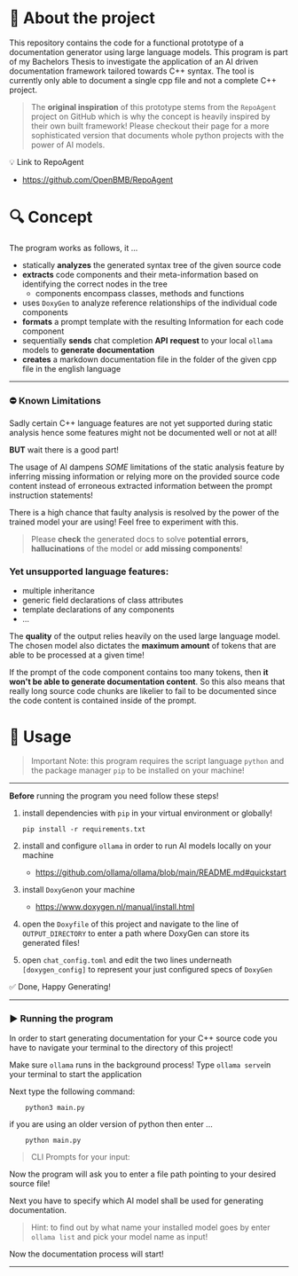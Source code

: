 # 📍 About the project
This repository contains the code for a functional prototype of a documentation generator using large language models. This program is part of my Bachelors Thesis to investigate the application of an AI driven documentation framework tailored towards C++ syntax. The tool is currently only able to document a single cpp file and not a complete C++ project. 

> The __original inspiration__ of this prototype stems from the `RepoAgent` project on GitHub which is why the concept is heavily inspired by their own built framework! Please checkout their page for a more sophisticated version that documents whole python projects with the power of AI models.

💡 Link to RepoAgent
* https://github.com/OpenBMB/RepoAgent

# 🔍 Concept

The program works as follows, it ...

* statically __analyzes__ the generated syntax tree of the given source code
* __extracts__ code components and their meta-information based on identifying the correct nodes in the tree
    + components encompass classes, methods and functions 
* uses `DoxyGen` to analyze reference relationships of the individual code components
* __formats__ a prompt template with the resulting Information for each code component
* sequentially __sends__ chat completion __API__ __request__ to your local `ollama` models to __generate__ __documentation__
* __creates__ a markdown documentation file in the folder of the given cpp file in the english language
***

###  ⛔️ Known Limitations

Sadly certain C++ language features are not yet supported during static analysis hence some features might not be documented well or not at all! 

__BUT__ wait there is a good part! 

The usage of AI dampens _SOME_ limitations of the static analysis feature by inferring missing information or relying more on the provided source code content instead of erroneous extracted information between the prompt instruction statements! 

There is a high chance that faulty analysis is resolved by the power of the trained model your are using! Feel free to experiment with this.

> Please __check__ the generated docs to solve __potential errors, hallucinations__ of the model or __add missing components__! 

### Yet unsupported language features:
- multiple inheritance
- generic field declarations of class attributes
- template declarations of any components
- ...

The __quality__ of the output relies heavily on the used large language model. The chosen model also dictates the __maximum amount__ of tokens that are able to be processed at a given time! 

If the prompt of the code component contains too many tokens, then __it won't be able to generate documentation content__. So this also means that really long source code chunks are likelier to fail to be documented since the code content is contained inside of the prompt.

# 🔨 Usage

> Important Note: 
> this  program requires the script language `python` and the package manager `pip` to be installed on your machine!
***

__Before__ running the program you need follow these steps!


1.  install dependencies with `pip` in your virtual environment or globally!  

    ```
    pip install -r requirements.txt
    ```

2.  install and configure `ollama` in order to run AI models locally on your machine
    - https://github.com/ollama/ollama/blob/main/README.md#quickstart

3. install `DoxyGen`on your machine
    - https://www.doxygen.nl/manual/install.html

4. open the `Doxyfile` of this project and navigate to the line of `OUTPUT_DIRECTORY` to enter a path where DoxyGen can store its generated files!

5. open `chat_config.toml` and edit the two lines underneath `[doxygen_config]` to represent your just configured specs of `DoxyGen`

✅ Done, Happy Generating!
***

### ▶️ Running the program
In order to start generating documentation for your C++ source code you have to navigate your terminal to the directory of this project!

Make sure `ollama` runs in the background process!
Type `ollama serve`in your terminal to start the application

Next type the following command:
```
    python3 main.py
````
if you are using an older version of python then enter ...

```
    python main.py
````
> CLI Prompts for your input:

Now the program will ask you to enter a file path pointing to your desired source file!

Next you have to specify which AI model shall be used for generating documentation. 
> Hint: to find out by what name your installed model goes by enter `ollama list` and pick your model name as input!

Now the documentation process will start!
***